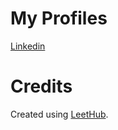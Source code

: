 

# My Profiles


[Linkedin](https://www.linkedin.com/in/vidhi-singh-kshatri-580588203/)



# Credits

Created using [LeetHub](https://github.com/QasimWani/LeetHub).
